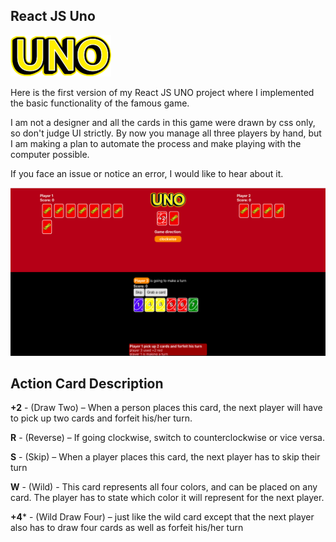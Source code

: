 ## React JS Uno
![logo](/src/img/uno.png)

Here is the first version of my React JS UNO project where I implemented the basic functionality of the famous game.

I am not a designer and all the cards in this game were drawn by css only, so don't judge UI strictly. 
By now you manage all three players by hand, but I am making a plan to automate the process and make playing with the computer possible.

If you face an issue or notice an error, I would like to hear about it.

![example](/assets/gameplay.png)

## Action Card Description

**+2** - (Draw Two) – When a person places this card, the next player will have to pick up two cards and forfeit his/her turn.

**R** - (Reverse) – If going clockwise, switch to counterclockwise or vice versa.

**S** - (Skip) – When a player places this card, the next player has to skip their turn

**W** - (Wild) - This card represents all four colors, and can be placed on any card. The player has to state which color it will represent for the next player.

**+4*** - (Wild Draw Four) – just like the wild card except that the next player also has to draw four cards as well as forfeit his/her turn
